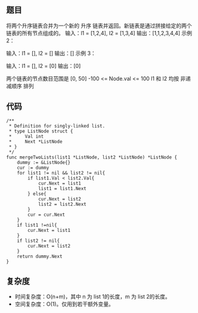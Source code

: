 ## 题目
将两个升序链表合并为一个新的 升序 链表并返回。新链表是通过拼接给定的两个链表的所有节点组成的。
输入：l1 = [1,2,4], l2 = [1,3,4]
输出：[1,1,2,3,4,4]
示例 2：

输入：l1 = [], l2 = []
输出：[]
示例 3：

输入：l1 = [], l2 = [0]
输出：[0]

两个链表的节点数目范围是 [0, 50]
-100 <= Node.val <= 100
l1 和 l2 均按 非递减顺序 排列

## 代码
```
/**
 * Definition for singly-linked list.
 * type ListNode struct {
 *     Val int
 *     Next *ListNode
 * }
 */
func mergeTwoLists(list1 *ListNode, list2 *ListNode) *ListNode {
    dummy := &ListNode{}
    cur := dummy
    for list1 != nil && list2 != nil{
        if list1.Val < list2.Val{
            cur.Next = list1
            list1 = list1.Next
        } else{
            cur.Next = list2
            list2 = list2.Next
        }
        cur = cur.Next
    }
    if list1 !=nil{
        cur.Next = list1
    }
    if list2 != nil{
        cur.Next = list2
    }
    return dummy.Next
}
```
 ## 复杂度
 - 时间复杂度：O(n+m)，其中 n 为 list 1的长度，m 为 list 2的长度。
 - 空间复杂度：O(1)。仅用到若干额外变量。
